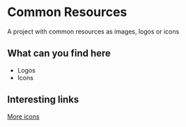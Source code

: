 # Common Resources
A project with common resources as images, logos or icons

## What can you find here

 - Logos
 - Icons

## Interesting links

[More icons](https://worldvectorlogo.com/es/)
